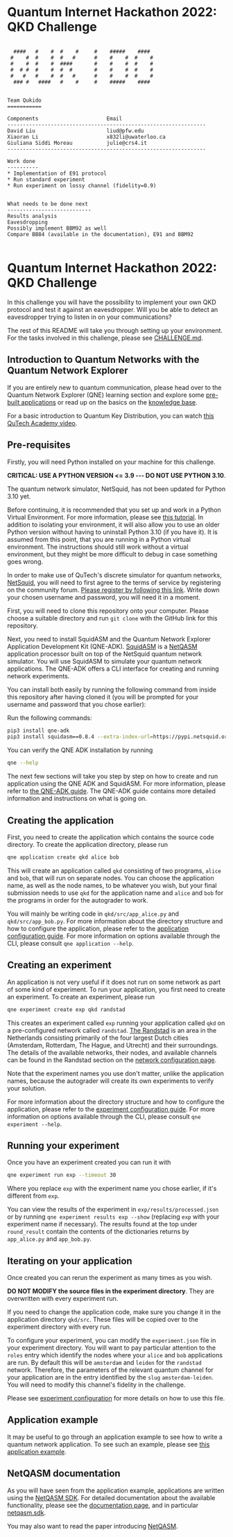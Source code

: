 
# Quantum Internet Hackathon 2022: QKD Challenge
```

  ####   #    #  #    #     #    #####    ####
 #    #  #    #  #   #      #    #    #  #    #
 #    #  #    #  ####       #    #    #  #    #
 #  # #  #    #  #  #       #    #    #  #    #
 #   #   #    #  #   #      #    #    #  #    #
  ### #   ####   #    #     #    #####    ####


Team Qukido
===========

Components                      Email
----------------------------------------------------------------
David Liu                       liud@pfw.edu 
Xiaoran Li                      x832li@uwaterloo.ca 
Giuliana Siddi Moreau           julie@crs4.it  
----------------------------------------------------------------

Work done
----------
* Implementation of E91 protocol
* Run standard experiment
* Run experiment on lossy channel (fidelity=0.9)


What needs to be done next
---------------------------
Results analysis
Eavesdropping
Possibly implement BBM92 as well
Compare BB84 (available in the documentation), E91 and BBM92 


```

# Quantum Internet Hackathon 2022: QKD Challenge

In this challenge you will have the possibility to implement your own QKD
protocol and test it against an eavesdropper. Will you be able to detect an
eavesdropper trying to listen in on your communications?

The rest of this README will take you through setting up your environment. For
the tasks involved in this challenge, please see [CHALLENGE.md](CHALLENGE.md).

## Introduction to Quantum Networks with the Quantum Network Explorer

If you are entirely new to quantum communication, please head over to the
Quantum Network Explorer (QNE) learning section and explore some [pre-built
applications](https://www.quantum-network.com/applications/) or read up on the
basics on the [knowledge base](https://www.quantum-network.com/knowledge-base/).

For a basic introduction to Quantum Key Distribution, you can watch [this QuTech
Academy video](https://www.youtube.com/watch?v=lVXJgn3fDkg).

## Pre-requisites

Firstly, you will need Python installed on your machine for this challenge.

**CRITICAL: USE A PYTHON VERSION <= 3.9 --- DO NOT USE PYTHON 3.10**.

The quantum network simulator, NetSquid, has not been updated for Python 3.10
yet.

Before continuing, it is recommended that you set up and work in a Python
Virtual Environment. For more information, please see [this
tutorial](https://docs.python.org/3/tutorial/venv.html). In addition to
isolating your environment, it will also allow you to use an older Python
version without having to uninstall Python 3.10 (if you have it). It is assumed
from this point, that you are running in a Python virtual environment. The
instructions should still work without a virtual environment, but they might be
more difficult to debug in case something goes wrong.

In order to make use of QuTech's discrete simulator for quantum networks,
[NetSquid](https://netsquid.org/), you will need to first agree to the terms of
service by registering on the community forum. [Please register by following
this link](https://forum.netsquid.org/ucp.php?mode=register). Write down your
chosen username and password, you will need it in a moment.

First, you will need to clone this repository onto your computer. Please choose
a suitable directory and run `git clone` with the GitHub link for this
repository.

Next, you need to install SquidASM and the Quantum Network Explorer Application
Development Kit (QNE-ADK). [SquidASM](https://github.com/QuTech-Delft/squidasm)
is a [NetQASM](https://github.com/QuTech-Delft/netqasm) application processor
built on top of the NetSquid quantum network simulator. You will use SquidASM to
simulate your quantum network applications. The QNE-ADK offers a CLI interface
for creating and running network experiments.

You can install both easily by running the following command from inside this
repository after having cloned it (you will be prompted for your username and
password that you chose earlier):

Run the following commands:

```sh
pip3 install qne-adk
pip3 install squidasm==0.8.4 --extra-index-url=https://pypi.netsquid.org
```

You can verify the QNE ADK installation by running

``` sh
qne --help
```

The next few sections will take you step by step on how to create and run
application using the QNE ADK and SquidASM. For more information, please refer
to [the QNE-ADK guide](https://www.quantum-network.com/knowledge-base/qne-quantum-application-development-kit-adk/). The QNE-ADK guide contains more detailed information and instructions on what is
going on.

## Creating the application

First, you need to create the application which contains the source code
directory. To create the application directory, please run

``` sh
qne application create qkd alice bob
```

This will create an application called `qkd` consisting of two programs, `alice`
and `bob`, that will run on separate nodes. You can choose the application name,
as well as the node names, to be whatever you wish, but your final submission
needs to use `qkd` for the application name and `alice` and `bob` for the
programs in order for the autograder to work.

You will mainly be writing code in `qkd/src/app_alice.py` and
`qkd/src/app_bob.py`. For more information about the directory structure and how
to configure the application, please refer to the [application configuration
guide](https://www.quantum-network.com/knowledge-base/application-configuration/).
For more information on options available through the CLI, please consult `qne
application --help`.

## Creating an experiment

An application is not very useful if it does not run on some network as part of
some kind of experiment. To run your application, you first need to create an
experiment. To create an experiment, please run

``` sh
qne experiment create exp qkd randstad
```

This creates an experiment called `exp` running your application called `qkd` on
a pre-configured network called `randstad`. [The
Randstad](https://en.wikipedia.org/wiki/Randstad) is an area in the Netherlands
consisting primarily of the four largest Dutch cities (Amsterdam, Rotterdam, The
Hague, and Utrecht) and their surroundings. The details of the available
networks, their nodes, and available channels can be found in the Randstad
section on the [network configuration
page](https://www.quantum-network.com/knowledge-base/network-information/).

Note that the experiment names you use don't matter, unlike the application
names, because the autograder will create its own experiments to verify your
solution.

For more information about the directory structure and how to configure the
application, please refer to the [experiment configuration
guide](https://www.quantum-network.com/knowledge-base/experiment-configuration/).
For more information on options available through the CLI, please consult `qne
experiment --help`.

## Running your experiment

Once you have an experiment created you can run it with

``` sh
qne experiment run exp --timeout 30
```

Where you replace `exp` with the experiment name you chose earlier, if it's
different from `exp`.

You can view the results of the experiment in `exp/results/processed.json` or by
running `qne experiment results exp --show` (replacing `exp` with your
experiment name if necessary). The results found at the top under `round_result`
contain the contents of the dictionaries returns by `app_alice.py` and
`app_bob.py`.

## Iterating on your application

Once created you can rerun the experiment as many times as you wish.

**DO NOT MODIFY the source files in the experiment directory**. They are
overwritten with every experiment run.

If you need to change the application code, make sure you change it in the
application directory `qkd/src`. These files will be copied over to the
experiment directory with every run.

To configure your experiment, you can modify the `experiment.json` file in your
experiment directory. You will want to pay particular attention to the `roles`
entry which identify the nodes where your `alice` and `bob` applications are
run. By default this will be `amsterdam` and `leiden` for the `randstad`
network. Therefore, the parameters of the relevant quantum channel for your
application are in the entry identified by the `slug` `amsterdam-leiden`. You
will need to modify this channel's fidelity in the challenge.

Please see [experiment
configuration](https://www.quantum-network.com/knowledge-base/experiment-configure/)
for more details on how to use this file.

## Application example

It may be useful to go through an application example to see how to write a
quantum network application. To see such an example, please see [this
application
example](https://www.quantum-network.com/knowledge-base/application-example/).

## NetQASM documentation

As you will have seen from the application example, applications are written
using the [NetQASM SDK](https://github.com/QuTech-Delft/netqasm). For detailed
documentation about the available functionality, please see the [documentation
page](https://netqasm.readthedocs.io/en/latest/), and in particular
[netqasm.sdk](https://netqasm.readthedocs.io/en/latest/netqasm.sdk.html).

You may also want to read the paper introducing
[NetQASM](https://arxiv.org/abs/2111.09823).

